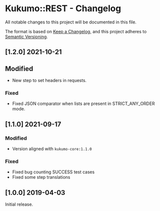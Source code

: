 # Kukumo::REST - Changelog


All notable changes to this project will be documented in this file.

The format is based on [Keep a Changelog][1],
and this project adheres to [Semantic Versioning][2].

## [1.2.0] 2021-10-21

## Modified
- New step to set headers in requests.
### Fixed
- Fixed JSON comparator when lists are present in STRICT_ANY_ORDER mode.

## [1.1.0] 2021-09-17

### Modified
- Version aligned with `kukumo-core:1.1.0`
### Fixed
- Fixed bug counting SUCCESS test cases
- Fixed some step translations

  
## [1.0.0] 2019-04-03

Initial release.  


[1]: <https://keepachangelog.com/en/1.0.0/>
[2]: <https://semver.org>